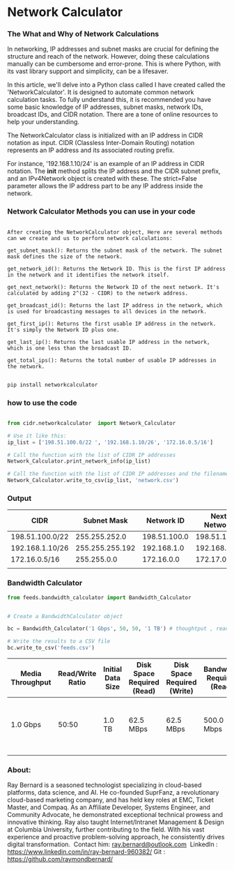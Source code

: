 # Network Calculator

### The What and Why of Network Calculations
In networking, IP addresses and subnet masks are crucial for defining the structure and reach of the network. However, doing these calculations manually can be cumbersome and error-prone. This is where Python, with its vast library support and simplicity, can be a lifesaver.

In this article, we'll delve into a Python class called I have created called the 'NetworkCalculator'. It is designed to automate common network calculation tasks. To fully understand this, it is recommended you have some basic knowledge of IP addresses, subnet masks, network IDs, broadcast IDs, and CIDR notation. There are a tone of online resources to help your understanding. 

The NetworkCalculator class is initialized with an IP address in CIDR notation as input. CIDR (Classless Inter-Domain Routing) notation represents an IP address and its associated routing prefix. 

For instance, '192.168.1.10/24' is an example of an IP address in CIDR notation.
The __init__ method splits the IP address and the CIDR subnet prefix, and an IPv4Network object is created with these. The strict=False parameter allows the IP address part to be any IP address inside the network.

### Network Calculator Methods you can use in your code 
```

After creating the NetworkCalculator object, Here are several methods can we create and us to perform network calculations:

get_subnet_mask(): Returns the subnet mask of the network. The subnet mask defines the size of the network.

get_network_id(): Returns the Network ID. This is the first IP address in the network and it identifies the network itself.

get_next_network(): Returns the Network ID of the next network. It's calculated by adding 2^(32 - CIDR) to the network address.

get_broadcast_id(): Returns the last IP address in the network, which is used for broadcasting messages to all devices in the network.

get_first_ip(): Returns the first usable IP address in the network. It's simply the Network ID plus one.

get_last_ip(): Returns the last usable IP address in the network, which is one less than the broadcast ID.

get_total_ips(): Returns the total number of usable IP addresses in the network.
```

```python

pip install networkcalculator

```


### how to use the code 
```python 

from cidr.networkcalculator  import Network_Calculator

# Use it like this:
ip_list = ['198.51.100.0/22 ', '192.168.1.10/26', '172.16.0.5/16']

# Call the function with the list of CIDR IP addresses
Network_Calculator.print_network_info(ip_list)

# Call the function with the list of CIDR IP addresses and the filename of your output file
Network_Calculator.write_to_csv(ip_list, 'network.csv')

```

### Output 

| CIDR            | Subnet Mask     | Network ID   | Next Network | Broadcast ID   | First IP     | Last IP        | Total IPs |
| --------------- | --------------- | ------------ | ------------ | -------------- | ------------ | -------------- | --------- |
| 198.51.100.0/22 | 255.255.252.0   | 198.51.100.0 | 198.51.104.0 | 198.51.103.255 | 198.51.100.1 | 198.51.103.254 | 1022      |
| 192.168.1.10/26 | 255.255.255.192 | 192.168.1.0  | 192.168.1.64 | 192.168.1.63   | 192.168.1.1  | 192.168.1.62   | 62        |
| 172.16.0.5/16   | 255.255.0.0     | 172.16.0.0   | 172.17.0.0   | 172.16.255.255 | 172.16.0.1   | 172.16.255.254 | 65534     |
|                 |                 |              |              |                |              |                |           |

### Bandwidth Calculator  

```python
from feeds.bandwidth_calculator import Bandwidth_Calculator


# Create a BandwidthCalculator object

bc = Bandwidth_Calculator('1 Gbps', 50, 50, '1 TB') # thoughtput , reads %, writes /%, Initial data size 

# Write the results to a CSV file
bc.write_to_csv('feeds.csv')


```

| Media Throughput | Read/Write Ratio | Initial Data Size | Disk Space Required (Read) | Disk Space Required (Write) | Bandwidth Required (Read) | Bandwidth Required (Write) | Transfer Time                           |
| ---------------- | ---------------- | ----------------- | -------------------------- | --------------------------- | ------------------------- | -------------------------- | --------------------------------------- |
| 1.0 Gbps         | 50:50            | 1.0 TB            | 62.5 MBps                  | 62.5 MBps                   | 500.0 Mbps                | 500.0 Mbps                 | 2 hours 13 minutes 20.0 seconds seconds |
|                  |                  |                   |                            |                             |                           |                            |                                         |







### About: 
Ray Bernard is a seasoned technologist specializing in cloud-based platforms, data science, and AI. He co-founded SuprFanz, a revolutionary cloud-based marketing company, and has held key roles at EMC, Ticket Master, and Compaq. As an Affiliate Developer, Systems Engineer, and Community Advocate, he demonstrated exceptional technical prowess and innovative thinking. Ray also taught Internet/Intranet Management & Design at Columbia University, further contributing to the field. With his vast experience and proactive problem-solving approach, he consistently drives digital transformation. 
Contact him: ray.bernard@outlook.com 
LinkedIn : https://www.linkedin.com/in/ray-bernard-960382/
Git : https://github.com/raymondbernard/